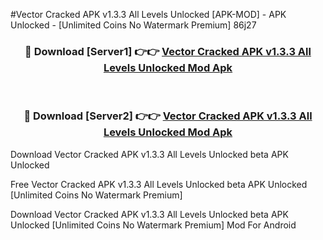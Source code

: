 #Vector Cracked APK v1.3.3 All Levels Unlocked [APK-MOD] - APK Unlocked - [Unlimited Coins No Watermark Premium] 86j27



<div align="center">

<h3>🔴 Download [Server1] 👉👉 <a href="https://momento.my/?title=Vector_Cracked_APK_v1.3.3_All_Levels_Unlocked">Vector Cracked APK v1.3.3 All Levels Unlocked Mod Apk</a></h3><br>

<h3>🔴 Download [Server2] 👉👉 <a href="https://momento.my/?title=Vector_Cracked_APK_v1.3.3_All_Levels_Unlocked">Vector Cracked APK v1.3.3 All Levels Unlocked Mod Apk</a></h3>
</div>



Download Vector Cracked APK v1.3.3 All Levels Unlocked beta APK Unlocked

Free Vector Cracked APK v1.3.3 All Levels Unlocked beta APK Unlocked [Unlimited Coins No Watermark Premium]

Download Vector Cracked APK v1.3.3 All Levels Unlocked beta APK Unlocked [Unlimited Coins No Watermark Premium] Mod For Android
